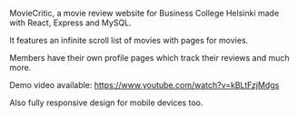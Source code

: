 MovieCritic, a movie review website for Business College Helsinki made with React, Express and MySQL.

It features an infinite scroll list of movies with pages for movies.

Members have their own profile pages which track their reviews
and much more.

Demo video available: https://www.youtube.com/watch?v=kBLtFzjMdgs

Also fully responsive design for mobile devices too.
